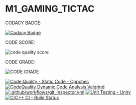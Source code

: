# M1_GAMING_TICTAC

CODACY BADGE:

[![Codacy Badge](https://app.codacy.com/project/badge/Grade/9fd56eff452444a29d6db65314dd7337)](https://www.codacy.com/gh/vin099/M1_GAMING_TICTAC/dashboard?utm_source=github.com&amp;utm_medium=referral&amp;utm_content=vin099/M1_GAMING_TICTAC&amp;utm_campaign=Badge_Grade)

CODE SCORE:

![code quality score](https://api.codiga.io/project/30000/score/svg)

CODE GRADE:

![CODE GRADE](https://api.codiga.io/project/30000/status/svg)



[![Code Quality - Static Code - Cppchec](https://github.com/vin099/M1_GAMING_TICTAC/actions/workflows/c-cpp.yml/badge.svg)](https://github.com/vin099/M1_GAMING_TICTAC/actions/workflows/c-cpp.yml)
[![CodeQuality Dynamic Code Analysis Valgrind](https://github.com/vin099/M1_GAMING_TICTAC/actions/workflows/valgrind.yml/badge.svg)](https://github.com/vin099/M1_GAMING_TICTAC/actions/workflows/valgrind.yml)
[![.github/workflows/git_inspector.yml](https://github.com/vin099/M1_GAMING_TICTAC/actions/workflows/git_inspector.yml/badge.svg)](https://github.com/vin099/M1_GAMING_TICTAC/actions/workflows/git_inspector.yml)
[![Unit Testing - Unity](https://github.com/vin099/M1_GAMING_TICTAC/actions/workflows/unity.yml/badge.svg)](https://github.com/vin099/M1_GAMING_TICTAC/actions/workflows/unity.yml)
[![C/C++ CI - Build Status](https://github.com/vin099/M1_GAMING_TICTAC/actions/workflows/linux.yml/badge.svg)](https://github.com/vin099/M1_GAMING_TICTAC/actions/workflows/linux.yml)



